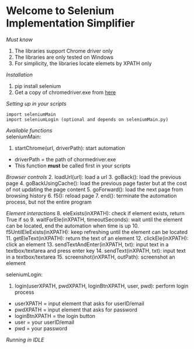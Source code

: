 # **Welcome to Selenium Implementation Simplifier**
*Must know*
1. The libraries support Chrome driver only
2. The libraries are only tested on Windows
3. For simplicity, the libraries locate elemets by XPATH only

*Installation*
1. pip install selenium
2. Get a copy of chromedriver.exe from [here](https://chromedriver.chromium.org/)

*Setting up in your scripts*
```
import seleniumMain
import seleniumLogin (optional and depends on seleniumMain.py)
```

*Available functions*<br>
seleniumMain:
1. startChrome(url, driverPath): start automation
  - driverPath = the path of chormedriver.exe
  - This function **must** be called first in your scripts

*Browser controls*
2. loadUrl(url): load a url
3. goBack(): load the previous page
4. goBackUsingCache(): load the previous page faster but at the cost of not updating the page content
5. goForward(): load the next page from browsing history
6. f5(): reload page
7. end(): terminate the automation process, but not the entire program

*Element interactions*
8. eleExists(inXPATH): check if element exists, return True if so
9. waitForEle(inXPATH, timeoutSeconds): wait until the element can be located, end the automation when time is up
10. f5UntilEleExists(inXPATH): keep refreshing until the element can be located
11. getEleText(inXPATH): return the text of an element
12. clickEle(inXPATH): click an element
13. sendTextAndEnter(inXPATH, txt): input text in a textbox/textarea and press enter key
14. sendText(inXPATH, txt): input text in a textbox/textarea
15. screenshot(inXPATH, outPath): screenshot an element

seleniumLogin:
1. login(userXPATH, pwdXPATH, loginBtnXPATH, user, pwd): perform login process
 - userXPATH = input element that asks for userID/email
 - pwdXPATH = input element that asks for password
 - loginBtnXPATH = the login button
 - user = your userID/email
 - pwd = your password

*Running in IDLE*
